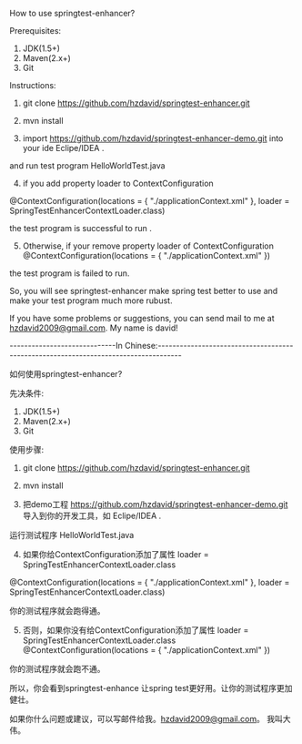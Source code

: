How to use springtest-enhancer?

Prerequisites:

1. JDK(1.5+) 
2. Maven(2.x+)
3. Git 


Instructions:

1.  git clone https://github.com/hzdavid/springtest-enhancer.git

2.  mvn install

3.  import https://github.com/hzdavid/springtest-enhancer-demo.git into your ide Eclipe/IDEA .

and run test program  HelloWorldTest.java

4.  if you add property loader to  ContextConfiguration

@ContextConfiguration(locations = { "./applicationContext.xml" }, loader = SpringTestEnhancerContextLoader.class)

the test program is successful to run .

5.  Otherwise, if your remove property loader of  ContextConfiguration
@ContextConfiguration(locations = { "./applicationContext.xml" })

the test program is failed to run.

So,  you will see springtest-enhancer make spring test better to use and make your test program much more rubust. 

If you have some problems or suggestions, you can send mail to me at hzdavid2009@gmail.com. My name is david!

 
-----------------------------In Chinese:------------------------------------------------------------------------------------


如何使用springtest-enhancer?

先决条件:

1. JDK(1.5+) 
2. Maven(2.x+)
3. Git 


使用步骤:

1.  git clone https://github.com/hzdavid/springtest-enhancer.git

2.  mvn install

3.  把demo工程 https://github.com/hzdavid/springtest-enhancer-demo.git 导入到你的开发工具，如  Eclipe/IDEA .

运行测试程序  HelloWorldTest.java

4.  如果你给ContextConfiguration添加了属性 loader = SpringTestEnhancerContextLoader.class

@ContextConfiguration(locations = { "./applicationContext.xml" }, loader = SpringTestEnhancerContextLoader.class)

你的测试程序就会跑得通。

5. 否则，如果你没有给ContextConfiguration添加了属性 loader = SpringTestEnhancerContextLoader.class
@ContextConfiguration(locations = { "./applicationContext.xml" })

你的测试程序就会跑不通。

所以，你会看到springtest-enhance 让spring test更好用。让你的测试程序更加健壮。 

如果你什么问题或建议，可以写邮件给我。hzdavid2009@gmail.com。 我叫大伟。











 